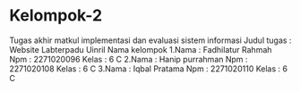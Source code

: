 # Kelompok-2
Tugas akhir matkul implementasi dan evaluasi sistem informasi
Judul tugas : Website Labterpadu Uinril
Nama kelompok
1.Nama  : Fadhilatur Rahmah
  Npm   : 2271020096
  Kelas : 6 C 
2.Nama  : Hanip purrahman
  Npm   : 2271020108
  Kelas : 6 C
3.Nama  : Iqbal Pratama
  Npm   : 2271020110
  Kelas : 6 C
